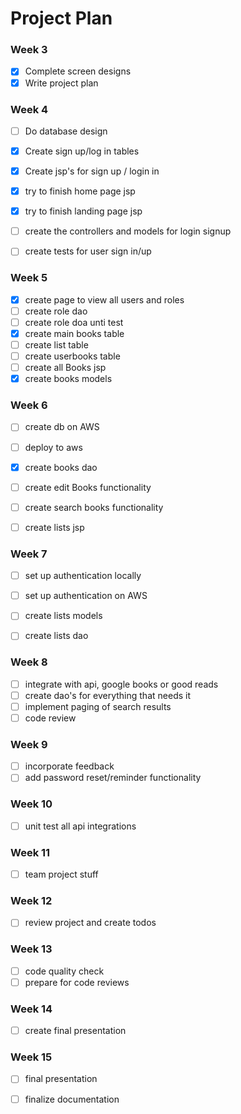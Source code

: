 # Project Plan

### Week 3
- [x] Complete screen designs
- [x] Write project plan

### Week 4
- [ ] Do database design
- [x] Create sign up/log in tables
- [x] Create jsp's for sign up / login in
- [x] try to finish home page jsp
- [x] try to finish landing page jsp
- [ ] create the controllers and models for login signup
- [ ] create tests for user sign in/up


### Week 5
- [x] create page to view all users and roles
- [ ] create role dao
- [ ] create role doa unti test
- [x] create main books table
- [ ] create list table
- [ ] create userbooks table
- [ ] create all Books jsp
- [x] create books models

### Week 6
- [ ] create db on AWS
- [ ] deploy to aws
- [x] create books dao
- [ ] create edit Books functionality
- [ ] create search books functionality
- [ ] create lists jsp


### Week 7

- [ ] set up authentication locally
- [ ] set up authentication on AWS
- [ ] create lists models
- [ ] create lists dao


### Week 8
- [ ] integrate with api, google books or good reads
- [ ] create dao's for everything that needs it
- [ ] implement paging of search results
- [ ] code review

### Week 9
- [ ] incorporate feedback
- [ ] add password reset/reminder functionality

### Week 10
- [ ] unit test all api integrations

### Week 11
- [ ] team project stuff
 
### Week 12
- [ ] review project and create todos

### Week 13
- [ ] code quality check
- [ ] prepare for code reviews

### Week 14
- [ ] create final presentation

### Week 15
- [ ] final presentation
- [ ] finalize documentation

